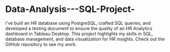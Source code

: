 # Data-Analysis---SQL-Project-
I've built an HR database using PostgreSQL, crafted SQL queries, and developed a testing document to ensure the quality of an HR Analytics dashboard in Tableau Desktop. This project highlights my skills in SQL, database management, and data visualization for HR insights. Check out the GitHub repository to see my work.
